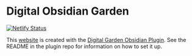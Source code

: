 # Digital Obsidian Garden

[![Netlify Status](https://api.netlify.com/api/v1/badges/ce3ac464-6070-458f-929d-83ddffce7640/deploy-status)](https://app.netlify.com/sites/veryunique/deploys)

This [website](https://veryunique.netlify.app/) is created with the [Digital Garden Obsidian Plugin](https://github.com/oleeskild/Obsidian-Digital-Garden).
See the README in the plugin repo for information on how to set it up.
